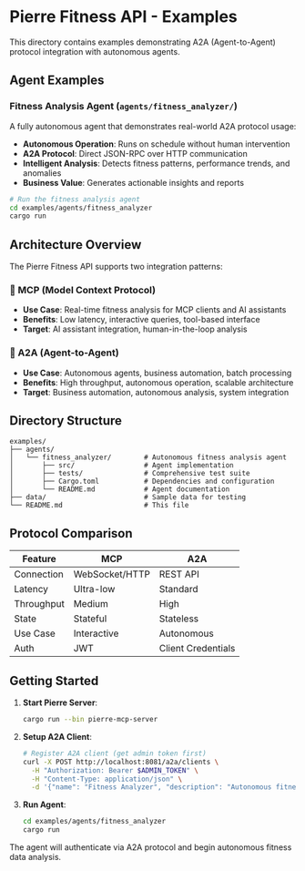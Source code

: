 # Pierre Fitness API - Examples

This directory contains examples demonstrating A2A (Agent-to-Agent) protocol integration with autonomous agents.

## Agent Examples

### Fitness Analysis Agent (`agents/fitness_analyzer/`)

A fully autonomous agent that demonstrates real-world A2A protocol usage:

- **Autonomous Operation**: Runs on schedule without human intervention
- **A2A Protocol**: Direct JSON-RPC over HTTP communication
- **Intelligent Analysis**: Detects fitness patterns, performance trends, and anomalies
- **Business Value**: Generates actionable insights and reports

```bash
# Run the fitness analysis agent
cd examples/agents/fitness_analyzer
cargo run
```

## Architecture Overview

The Pierre Fitness API supports two integration patterns:

### 🔄 MCP (Model Context Protocol)
- **Use Case**: Real-time fitness analysis for MCP clients and AI assistants
- **Benefits**: Low latency, interactive queries, tool-based interface
- **Target**: AI assistant integration, human-in-the-loop analysis

### 🤖 A2A (Agent-to-Agent)
- **Use Case**: Autonomous agents, business automation, batch processing
- **Benefits**: High throughput, autonomous operation, scalable architecture
- **Target**: Business automation, autonomous analysis, system integration

## Directory Structure

```
examples/
├── agents/
│   └── fitness_analyzer/        # Autonomous fitness analysis agent
│       ├── src/                 # Agent implementation
│       ├── tests/               # Comprehensive test suite
│       ├── Cargo.toml           # Dependencies and configuration
│       └── README.md            # Agent documentation
├── data/                        # Sample data for testing
└── README.md                    # This file
```

## Protocol Comparison

| Feature | MCP | A2A |
|---------|-----|-----|
| Connection | WebSocket/HTTP | REST API |
| Latency | Ultra-low | Standard |
| Throughput | Medium | High |
| State | Stateful | Stateless |
| Use Case | Interactive | Autonomous |
| Auth | JWT | Client Credentials |

## Getting Started

1. **Start Pierre Server**:
   ```bash
   cargo run --bin pierre-mcp-server
   ```

2. **Setup A2A Client**:
   ```bash
   # Register A2A client (get admin token first)
   curl -X POST http://localhost:8081/a2a/clients \
     -H "Authorization: Bearer $ADMIN_TOKEN" \
     -H "Content-Type: application/json" \
     -d '{"name": "Fitness Analyzer", "description": "Autonomous fitness analysis"}'
   ```

3. **Run Agent**:
   ```bash
   cd examples/agents/fitness_analyzer
   cargo run
   ```

The agent will authenticate via A2A protocol and begin autonomous fitness data analysis.